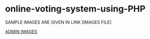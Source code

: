 # online-voting-system-using-PHP
SAMPLE IMAGES ARE GIVEN IN LINK
[IMAGES FILE]





[ADMIN IMAGES](https://docs.google.com/document/d/12ZJhS-xcs2cW5QB-VQUUJYhVluY4Pdy2KysCQ6w25fk/edit?usp=sharing)
